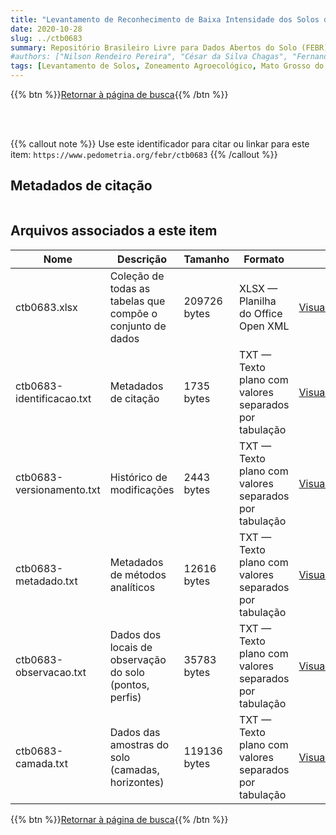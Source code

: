```yaml
---
title: "Levantamento de Reconhecimento de Baixa Intensidade dos Solos do Município de Nioaque, Estado do Mato Grosso do Sul"
date: 2020-10-28
slug: ../ctb0683
summary: Repositório Brasileiro Livre para Dados Abertos do Solo (FEBR) | A febre dos dados de solo no Brasil
#authors: ["Nilson Rendeiro Pereira", "César da Silva Chagas", "Fernando Cézar S. do Amaral", "Alexandre Ortega", "Maria José Zaroni", "Mário Luiz Diamante Áglio", "Waldir de Carvalho Júnior", "Ailton Martins Amorim", "Silvio Barge Bhering", "Antonio Carlos Borges Daniel Filho", "Enio Fraga da Silva", "Carlos Henrique Lemos Lopes", "Tony Jarbas Ferreira Cunha", "João Sotoya Takagi"]
tags: [Levantamento de Solos, Zoneamento Agroecológico, Mato Grosso do Sul]
---
```


<style>
div.alert > div {
    font-size: 0.8rem;
}
</style>

{{% btn %}}<a href="/febr/buscar/">Retornar à página de busca</a>{{% /btn %}}

<br>
<br>

{{% callout note %}}
Use este identificador para citar ou linkar para este item: `https://www.pedometria.org/febr/ctb0683`
{{% /callout %}}

## Metadados de citação

<table>
<!-- Fonte: https://gist.github.com/jfreels/6814721 -->
<script src="https://d3js.org/d3.v3.min.js" charset="utf-8"></script>
<!-- <script type='text/javascript' src='/febr/buscar/script.js'></script> -->
<script type='text/javascript'>
  d3.tsv('ctb0683-identificacao.txt',function (data) {
    var columns = ['campo', 'valor']
    tabulate(data, columns)
  })
</script>
</table>

## Arquivos associados a este item

<table style="width:100%">
  <thead>
    <tr>
      <th>Nome</th>
      <th>Descrição</th>
      <th>Tamanho</th>
      <th>Formato</th>
      <th></th>
    </tr>
  </thead>
  <tbody>
    <tr>
      <td>ctb0683.xlsx</td>
      <td>Coleção de todas as tabelas que compõe o conjunto de dados</td>
      <td>209726 bytes</td>
      <td>XLSX — Planilha do Office Open XML</td>
      <td><a href="https://cloud.utfpr.edu.br/index.php/s/Df6dhfzYJ1DDeso/download?path=%2Fctb0683&files=ctb0683.xlsx" class="btn btn-primary btn-block" role="button">Visualizar/Abrir</a></td>
    </tr>
    <tr>
      <td>ctb0683-identificacao.txt</td>
      <td>Metadados de citação</td>
      <td>1735 bytes</td>
      <td>TXT — Texto plano com valores separados por tabulação</td>
      <td><a href="https://cloud.utfpr.edu.br/index.php/s/Df6dhfzYJ1DDeso/download?path=%2Fctb0683&files=ctb0683-identificacao.txt" class="btn btn-primary btn-block" role="button">Visualizar/Abrir</a></td>
    </tr>
    <tr>
      <td>ctb0683-versionamento.txt</td>
      <td>Histórico de modificações</td>
      <td>2443 bytes</td>
      <td>TXT — Texto plano com valores separados por tabulação</td>
      <td><a href="https://cloud.utfpr.edu.br/index.php/s/Df6dhfzYJ1DDeso/download?path=%2Fctb0683&files=ctb0683-versionamento.txt" class="btn btn-primary btn-block" role="button">Visualizar/Abrir</a></td>
    </tr>
    <tr>
      <td>ctb0683-metadado.txt</td>
      <td>Metadados de métodos analíticos</td>
      <td>12616 bytes</td>
      <td>TXT — Texto plano com valores separados por tabulação</td>
      <td><a href="https://cloud.utfpr.edu.br/index.php/s/Df6dhfzYJ1DDeso/download?path=%2Fctb0683&files=ctb0683-metadado.txt" class="btn btn-primary btn-block" role="button">Visualizar/Abrir</a></td>
    </tr>
    <tr>
      <td>ctb0683-observacao.txt</td>
      <td>Dados dos locais de observação do solo (pontos, perfis)</td>
      <td>35783 bytes</td>
      <td>TXT — Texto plano com valores separados por tabulação</td>
      <td><a href="https://cloud.utfpr.edu.br/index.php/s/Df6dhfzYJ1DDeso/download?path=%2Fctb0683&files=ctb0683-observacao.txt" class="btn btn-primary btn-block" role="button">Visualizar/Abrir</a></td>
    </tr>
    <tr>
      <td>ctb0683-camada.txt</td>
      <td>Dados das amostras do solo (camadas, horizontes)</td>
      <td>119136 bytes</td>
      <td>TXT — Texto plano com valores separados por tabulação</td>
      <td><a href="https://cloud.utfpr.edu.br/index.php/s/Df6dhfzYJ1DDeso/download?path=%2Fctb0683&files=ctb0683-camada.txt" class="btn btn-primary btn-block" role="button">Visualizar/Abrir</a></td>
    </tr>
  </tbody>
</table>

{{% btn %}}<a href="/febr/buscar/">Retornar à página de busca</a>{{% /btn %}}

